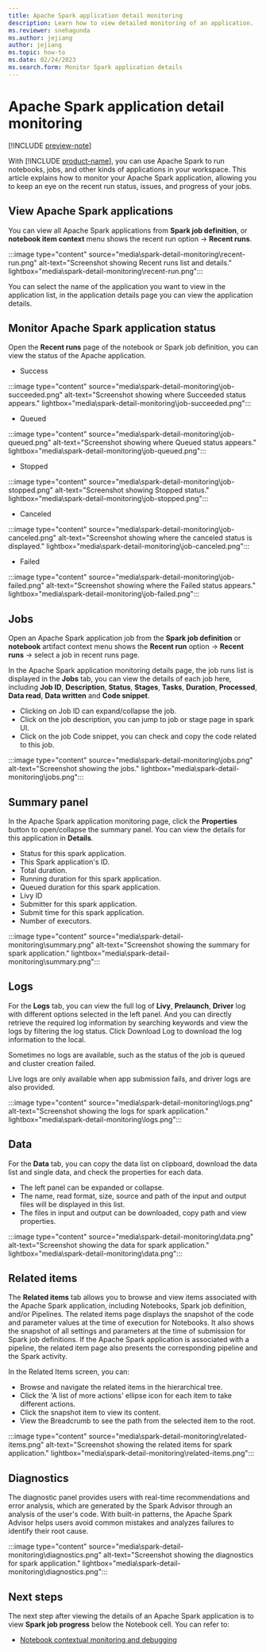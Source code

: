```yaml
---
title: Apache Spark application detail monitoring
description: Learn how to view detailed monitoring of an application.
ms.reviewer: snehagunda
ms.author: jejiang
author: jejiang
ms.topic: how-to
ms.date: 02/24/2023
ms.search.form: Monitor Spark application details
---
```


# Apache Spark application detail monitoring

[!INCLUDE [preview-note](../includes/preview-note.md)]

With [!INCLUDE [product-name](../includes/product-name.md)], you can use Apache Spark to run notebooks, jobs, and other kinds of applications in your workspace. This article explains how to monitor your Apache Spark application, allowing you to keep an eye on the recent run status, issues, and progress of your jobs.

## View Apache Spark applications

You can view all Apache Spark applications from **Spark job definition**, or **notebook item context** menu shows the recent run option -> **Recent runs**.

:::image type="content" source="media\spark-detail-monitoring\recent-run.png" alt-text="Screenshot showing Recent runs list and details." lightbox="media\spark-detail-monitoring\recent-run.png":::

You can select the name of the application you want to view in the application list, in the application details page you can view the application details.

## Monitor Apache Spark application status

Open the **Recent runs** page of the notebook or Spark job definition, you can view the status of the Apache application.

- Success 

:::image type="content" source="media\spark-detail-monitoring\job-succeeded.png" alt-text="Screenshot showing where Succeeded status appears." lightbox="media\spark-detail-monitoring\job-succeeded.png":::

- Queued

:::image type="content" source="media\spark-detail-monitoring\job-queued.png" alt-text="Screenshot showing where Queued status appears." lightbox="media\spark-detail-monitoring\job-queued.png":::

- Stopped

:::image type="content" source="media\spark-detail-monitoring\job-stopped.png" alt-text="Screenshot showing Stopped status." lightbox="media\spark-detail-monitoring\job-stopped.png":::

- Canceled

:::image type="content" source="media\spark-detail-monitoring\job-canceled.png" alt-text="Screenshot showing where the canceled status is displayed." lightbox="media\spark-detail-monitoring\job-canceled.png":::

- Failed

:::image type="content" source="media\spark-detail-monitoring\job-failed.png" alt-text="Screenshot showing where the Failed status appears." lightbox="media\spark-detail-monitoring\job-failed.png":::

## Jobs

Open an Apache Spark application job from the **Spark job definition** or **notebook** artifact context menu shows the **Recent run** option -> **Recent runs** -> select a job in recent runs page.

In the Apache Spark application monitoring details page, the job runs list is displayed in the **Jobs** tab, you can view the details of each job here, including **Job ID**, **Description**, **Status**, **Stages**, **Tasks**, **Duration**, **Processed**, **Data read**, **Data written** and **Code snippet**.

- Clicking on Job ID can expand/collapse the job.
- Click on the job description, you can jump to job or stage page in spark UI.
- Click on the job Code snippet, you can check and copy the code related to this job.

:::image type="content" source="media\spark-detail-monitoring\jobs.png" alt-text="Screenshot showing the jobs." lightbox="media\spark-detail-monitoring\jobs.png":::

## Summary panel

In the Apache Spark application monitoring page, click the **Properties** button to open/collapse the summary panel. You can view the details for this application in **Details**.

- Status for this spark application.
- This Spark application's ID.
- Total duration.
- Running duration for this spark application.
- Queued duration for this spark application.
- Livy ID
- Submitter for this spark application.
- Submit time for this spark application.
- Number of executors.

:::image type="content" source="media\spark-detail-monitoring\summary.png" alt-text="Screenshot showing the summary for spark application." lightbox="media\spark-detail-monitoring\summary.png":::

## Logs

For the **Logs** tab, you can view the full log of **Livy**, **Prelaunch**, **Driver** log with different options selected in the left panel. And you can directly retrieve the required log information by searching keywords and view the logs by filtering the log status. Click Download Log to download the log information to the local.

Sometimes no logs are available, such as the status of the job is queued and cluster creation failed.

Live logs are only available when app submission fails, and driver logs are also provided.

:::image type="content" source="media\spark-detail-monitoring\logs.png" alt-text="Screenshot showing the logs for spark application." lightbox="media\spark-detail-monitoring\logs.png":::

## Data

For the **Data** tab, you can copy the data list on clipboard, download the data list and single data, and check the properties for each data.

- The left panel can be expanded or collapse.
- The name, read format, size, source and path of the input and output files will be displayed in this list.
- The files in input and output can be downloaded, copy path and view properties.

:::image type="content" source="media\spark-detail-monitoring\data.png" alt-text="Screenshot showing the data for spark application." lightbox="media\spark-detail-monitoring\data.png":::

## Related items

The **Related items** tab allows you to browse and view items associated with the Apache Spark application, including Notebooks, Spark job definition, and/or Pipelines. The related items page displays the snapshot of the code and parameter values at the time of execution for Notebooks. It also shows the snapshot of all settings and parameters at the time of submission for Spark job definitions. If the Apache Spark application is associated with a pipeline, the related item page also presents the corresponding pipeline and the Spark activity.

In the Related Items screen, you can:

- Browse and navigate the related items in the hierarchical tree.
- Click the 'A list of more actions' ellipse icon for each item to take different actions.
- Click the snapshot item to view its content.
- View the Breadcrumb to see the path from the selected item to the root.

:::image type="content" source="media\spark-detail-monitoring\related-items.png" alt-text="Screenshot showing the related items for spark application." lightbox="media\spark-detail-monitoring\related-items.png":::

## Diagnostics

The diagnostic panel provides users with real-time recommendations and error analysis, which are generated by the Spark Advisor through an analysis of the user's code. With built-in patterns, the Apache Spark Advisor helps users avoid common mistakes and analyzes failures to identify their root cause.  

:::image type="content" source="media\spark-detail-monitoring\diagnostics.png" alt-text="Screenshot showing the diagnostics for spark application." lightbox="media\spark-detail-monitoring\diagnostics.png":::

## Next steps

The next step after viewing the details of an Apache Spark application is to view **Spark job progress** below the Notebook cell. You can refer to:

- [Notebook contextual monitoring and debugging](spark-monitor-debug.md)
